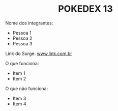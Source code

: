 <h1 align='center'>POKEDEX 13</h1>

Nome dos integrantes: 
- Pessoa 1
- Pessoa 2
- Pessoa 3

Link do Surge: www.link.com.br

O que funciona:
- Item 1
- Item 2

O que não funciona: 
- Item 3
- Item 4
